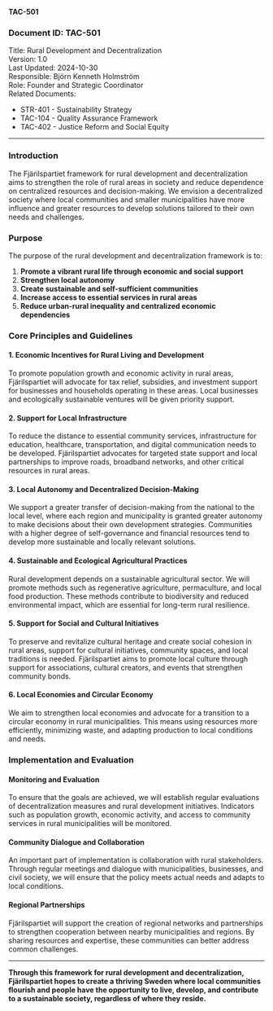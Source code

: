 **TAC-501**

### Document ID: TAC-501  
Title: Rural Development and Decentralization  
Version: 1.0  
Last Updated: 2024-10-30  
Responsible: Björn Kenneth Holmström  
Role: Founder and Strategic Coordinator  
Related Documents:

- STR-401 - Sustainability Strategy  
- TAC-104 - Quality Assurance Framework  
- TAC-402 - Justice Reform and Social Equity  

---

### Introduction  
The Fjärilspartiet framework for rural development and decentralization aims to strengthen the role of rural areas in society and reduce dependence on centralized resources and decision-making. We envision a decentralized society where local communities and smaller municipalities have more influence and greater resources to develop solutions tailored to their own needs and challenges.

### Purpose  
The purpose of the rural development and decentralization framework is to:

1. **Promote a vibrant rural life through economic and social support**  
2. **Strengthen local autonomy**  
3. **Create sustainable and self-sufficient communities**  
4. **Increase access to essential services in rural areas**  
5. **Reduce urban-rural inequality and centralized economic dependencies**

### Core Principles and Guidelines

#### 1. Economic Incentives for Rural Living and Development  
To promote population growth and economic activity in rural areas, Fjärilspartiet will advocate for tax relief, subsidies, and investment support for businesses and households operating in these areas. Local businesses and ecologically sustainable ventures will be given priority support.

#### 2. Support for Local Infrastructure  
To reduce the distance to essential community services, infrastructure for education, healthcare, transportation, and digital communication needs to be developed. Fjärilspartiet advocates for targeted state support and local partnerships to improve roads, broadband networks, and other critical resources in rural areas.

#### 3. Local Autonomy and Decentralized Decision-Making  
We support a greater transfer of decision-making from the national to the local level, where each region and municipality is granted greater autonomy to make decisions about their own development strategies. Communities with a higher degree of self-governance and financial resources tend to develop more sustainable and locally relevant solutions.

#### 4. Sustainable and Ecological Agricultural Practices  
Rural development depends on a sustainable agricultural sector. We will promote methods such as regenerative agriculture, permaculture, and local food production. These methods contribute to biodiversity and reduced environmental impact, which are essential for long-term rural resilience.

#### 5. Support for Social and Cultural Initiatives  
To preserve and revitalize cultural heritage and create social cohesion in rural areas, support for cultural initiatives, community spaces, and local traditions is needed. Fjärilspartiet aims to promote local culture through support for associations, cultural creators, and events that strengthen community bonds.

#### 6. Local Economies and Circular Economy  
We aim to strengthen local economies and advocate for a transition to a circular economy in rural municipalities. This means using resources more efficiently, minimizing waste, and adapting production to local conditions and needs.

### Implementation and Evaluation  

#### Monitoring and Evaluation  
To ensure that the goals are achieved, we will establish regular evaluations of decentralization measures and rural development initiatives. Indicators such as population growth, economic activity, and access to community services in rural municipalities will be monitored.

#### Community Dialogue and Collaboration  
An important part of implementation is collaboration with rural stakeholders. Through regular meetings and dialogue with municipalities, businesses, and civil society, we will ensure that the policy meets actual needs and adapts to local conditions.

#### Regional Partnerships  
Fjärilspartiet will support the creation of regional networks and partnerships to strengthen cooperation between nearby municipalities and regions. By sharing resources and expertise, these communities can better address common challenges.

---

**Through this framework for rural development and decentralization, Fjärilspartiet hopes to create a thriving Sweden where local communities flourish and people have the opportunity to live, develop, and contribute to a sustainable society, regardless of where they reside.**
